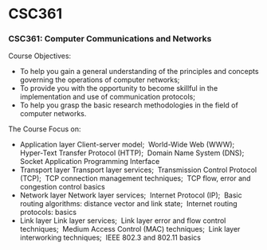 # CSC361

### CSC361: Computer Communications and Networks
Course Objectives:
- To help you gain a general understanding of the principles and concepts governing the operations of computer networks;
- To provide you with the opportunity to become skillful in the implementation and use of communication protocols;
- To help you grasp the basic research methodologies in the field of computer networks.

The Course Focus on:
- Application layer
Client-server model; 
World-Wide Web (WWW); 
Hyper-Text Transfer Protocol (HTTP); 
Domain Name System (DNS); 
Socket Application Programming Interface
- Transport layer
Transport layer services; 
Transmission Control Protocol (TCP); 
TCP connection management techniques; 
TCP flow, error and congestion control basics 
- Network layer
Network layer services; 
Internet Protocol (IP); 
Basic routing algorithms: distance vector and link state; 
Internet routing protocols: basics
- Link layer
Link layer services; 
Link layer error and flow control techniques; 
Medium Access Control (MAC) techniques; 
Link layer interworking techniques; 
IEEE 802.3 and 802.11 basics 


